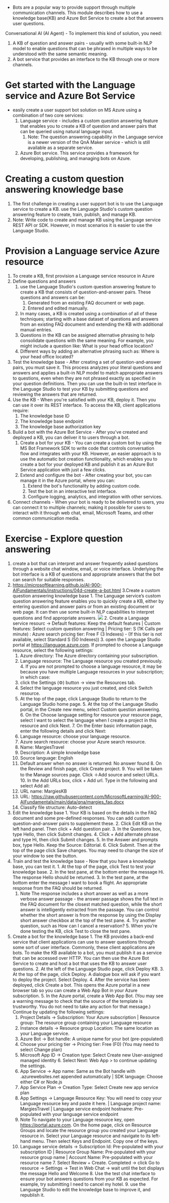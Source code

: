 * Bots are a popular way to provide support through multiple communication channels. This module describes how to use a knowledge base(KB) and Azure Bot Service to create a bot that answers user questions.

Conversational AI (AI Agent) - To implement this kind of solution, you need:
  1. A KB of question and answer pairs - usually with some built-in NLP model to enable questions that can be phrased in multiple ways to be understood with the same semantic meaning.
  2. A bot service that provides an interface to the KB through one or more channels.

# Get started with the Language service and Azure Bot Service
* easily create a user support bot solution on MS Azure using a combination of two core services:
  1. Language service - includes a custom question answering feature that enables you to create a KB of question and answer pairs that can be queried using natural language input.
      1. Note: The question answering capability in the Language service is a newer version of the QnA Maker service - which is still available as a separate service.
  2. Azure Bot service. This service provides a framework for developing, publishing, and managing bots on Azure.

# Creating a custom question answering knowledge base
  1. The first challenge in creating a user support bot is to use the Language service to create a KB. use the Language Studio's custom question answering feature to create, train, publish, and manage KB.
  2. Note: Write code to create and manage KB using the Language service REST API or SDK. However, in most scenarios it is easier to use the Language Studio.

# Provision a Language service Azure resource
  1. To create a KB, first provision a Language service resource in Azure
  2. Define questions and answers
      1. use the Language Studio's custom question answering feature to create a KB that consists of question-and-answer pairs. These questions and answers can be:
          1. Generated from an existing FAQ document or web page.
          2. Entered and edited manually.
      2. In many cases, a KB is created using a combination of all of these techniques; starting with a base dataset of questions and answers from an existing FAQ document and extending the KB with additional manual entries.
      3. Questions in the KB can be assigned alternative phrasing to help consolidate questions with the same meaning. For example, you might include a question like: What is your head office location?
      4. Different ways by adding an alternative phrasing such as: Where is your head office located?
  3. Test the knowledge base - After creating a set of question-and-answer pairs, you must save it. This process analyzes your literal questions and answers and applies a built-in NLP model to match appropriate answers to questions, even when they are not phrased exactly as specified in your question definitions. Then you can use the built-in test interface in the Language Studio to test your KB by submitting questions and reviewing the answers that are returned.
  4. Use the KB - When you're satisfied with your KB, deploy it. Then you can use it over its REST interface. To access the KB, client applications require:
      1. The knowledge base ID
      2. The knowledge base endpoint
      3. The knowledge base authorization key
  5. Build a bot with the Azure Bot Service - After you've created and deployed a KB, you can deliver it to users through a bot.
      1. Create a bot for your KB - You can create a custom bot by using the MS Bot Framework SDK to write code that controls conversation flow and integrates with your KB. However, an easier approach is to use the automatic bot creation functionality, which enables you to create a bot for your deployed KB and publish it as an Azure Bot Service application with just a few clicks.
      2. Extend and configure the bot - After creating your bot, you can manage it in the Azure portal, where you can:
          1. Extend the bot's functionality by adding custom code.
          2. Test the bot in an interactive test interface.
          3. Configure logging, analytics, and integration with other services.
  6. Connect channels - When your bot is ready to be delivered to users, you can connect it to multiple channels; making it possible for users to interact with it through web chat, email, Microsoft Teams, and other common communication media. 

# Exercise - Explore question answering
  1. create a bot that can interpret and answer frequently asked questions through a website chat window, email, or voice interface. Underlying the bot interface is a KB of questions and appropriate answers that the bot can search for suitable responses.
  2. https://microsoftlearning.github.io/AI-900-AIFundamentals/instructions/04d-create-a-bot.html
  3.Create a custom question answering knowledge base
    1. The Language service’s custom question answering feature enables you to quickly create a KB, either by entering question and answer pairs or from an existing document or web page. It can then use some built-in NLP capabilities to interpret questions and find appropriate answers.
    ![](img/8/1.create-language-service-resource.png)
    2. Create a Language service resourc -> Default features: Keep the default features | Custom features: Select custom question answering | Pricing tier: S (1K Calls per minute) : Azure search pricing tier: Free F (3 Indexes) - (If this tier is not available, select Standard S (50 Indexes))
    3. open the Language Studio portal at https://language.azure.com. If prompted to choose a Language resource, select the following settings:
      1. Azure directory: The Azure directory containing your subscription.
      2. Language resource: The Language resource you created previously. 
    4. If you are not prompted to choose a language resource, it may be because you have multiple Language resources in your subscription; in which case:
      1. click the Settings (⚙) button -> view the Resources tab.
      2. Select the language resource you just created, and click Switch resource.
      3. At the top of the page, click Language Studio to return to the Language Studio home page.
    5. At the top of the Language Studio portal, in the Create new menu, select Custom question answering.
    6. On the Choose language setting for resource your resource page, select I want to select the language when I create a project in this resource and click Next.
    7. On the Enter basic information page, enter the following details and click Next:
      1. Language resource: choose your language resource.
      2. Azure search resource: choose your Azure search resource.
      3. Name: MargiesTravel
      4. Description: A simple knowledge base
      5. Source language: English
      6. Default answer when no answer is returned: No answer found
    8. On the Review and finish page, click Create project.
    9. You will be taken to the Manage sources page. Click ＋Add source and select URLs.
    10. In the Add URLs box, click + Add url. Type in the following and select Add all:
      1. URL name: MargiesKB
      2. URL: https://raw.githubusercontent.com/MicrosoftLearning/AI-900-AIFundamentals/main/data/qna/margies_faq.docx
      3. Classify file structure: Auto-detect
  4. Edit the knowledge base
    1. Your KB is based on the details in the FAQ document and some pre-defined responses. You can add custom question-and-answer pairs to supplement these.
    2. Click Edit KB on the left hand panel. Then click + Add question pair.
    3. In the Questions box, type Hello, then click Submit changes.
    4. Click + Add alternate phrase and type Hi, then click Submit changes.
    5. In the Answer and prompts box, type Hello. Keep the Source: Editorial.
    6. Click Submit. Then at the top of the page click Save changes. You may need to change the size of your window to see the button.
  5. Train and test the knowledge base - Now that you have a knowledge base, you can test it.
    1. At the top of the page, click Test to test your knowledge base.
    2. In the test pane, at the bottom enter the message Hi. The response Hello should be returned.
    3. In the test pane, at the bottom enter the message I want to book a flight. An appropriate response from the FAQ should be returned.
      1. Note The response includes a short answer as well as a more verbose answer passage - the answer passage shows the full text in the FAQ document for the closest matched question, while the short answer is intelligently extracted from the passage. You can control whether the short answer is from the response by using the Display short answer checkbox at the top of the test pane.
    4. Try another question, such as How can I cancel a reservation?
    5. When you’re done testing the KB, click Test to close the test pane.
  6. Create a bot for the knowledge base
    1. The KB provides a back-end service that client applications can use to answer questions through some sort of user interface. Commonly, these client applications are bots. To make the KB available to a bot, you must publish it as a service that can be accessed over HTTP. You can then use the Azure Bot Service to create and host a bot that uses the KB to answer user questions.
    2. At the left of the Language Studio page, click Deploy KB.
    3. At the top of the page, click Deploy. A dialogue box will ask if you want to deploy the project. Select Deploy.
    4. After the service has been deployed, click Create a bot. This opens the Azure portal in a new browser tab so you can create a Web App Bot in your Azure subscription.
    5. In the Azure portal, create a Web App Bot. (You may see a warning message to check that the source of the template is trustworthy. You do not need to take any action for that message.) Continue by updating the following settings:
      1. Project Details -> Subscription: Your Azure subscription | Resource group: The resource group containing your Language resource
      2. Instance details -> Resource group Location: The same location as your Language service.
      3. Azure Bot -> Bot handle: A unique name for your bot (pre-populated)
      4. Choose your pricing tier -> Pricing tier: Free (F0) (You may need to select Change plan)
      5. Microsoft App ID -> Creation type: Select Create new User-assigned managed identity
    6. Select Next: Web App > to continue updating the settings.
      1. App Service -> App name: Same as the Bot handle with .azurewebsites.net appended automatically | SDK language: Choose either C# or Node.js
      2. App Service Plan -> Creation Type: Select Create new app service plan
      3. App Settings -> Language Resource Key: You will need to copy your Language resource key and paste it here. | Language project name: MargiesTravel | Language service endpoint hostname: Pre-populated with your language service endpoint
      4. Note To navigate to your Language resource key, open https://portal.azure.com. On the home page, click on Resource Groups and locate the resource group you created your Language resource in. Select your Language resource and navigate to its left-hand menu. Then select Keys and Endpoint. Copy one of the keys.
      5. Language service details -> Subscription Id: Pre-populated with your subscription ID | Resource Group Name: Pre-populated with your resource group name | Account Name: Pre-populated with your resource name
    7. Select Review + Create. Completed -> click Go to resource -> Settings -> Test in Web Chat -> wait until the bot displays the message Hello and Welcome
    8. Use the test chat interface to ensure your bot answers questions from your KB as expected. For example, try submitting I need to cancel my hotel.
    9. use the Language Studio to edit the knowledge base to improve it, and republish it.
